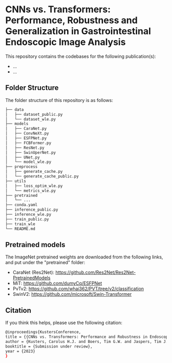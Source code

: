 # CNNs vs. Transformers: Performance, Robustness and Generalization in Gastrointestinal Endoscopic Image Analysis
 
 This repository contains the codebases for the following publication(s):
 - ...
 - ...

## Folder Structure
The folder structure of this repository is as follows:

```bash
├── data
│   ├── dataset_public.py
│   └── dataset_wle.py
├── models
│   ├── CaraNet.py
│   ├── ConvNeXt.py
│   ├── ESFPNet.py
│   ├── FCBFormer.py
│   ├── ResNet.py
│   ├── SwinUperNet.py
│   ├── UNet.py
│   └── model_wle.py
├── preprocess
│   ├── generate_cache.py
│   └── generate_cache_public.py
├── utils
│   ├── loss_optim_wle.py
│   └── metrics_wle.py
├── pretrained
│   └── ...
├── conda.yaml
├── inference_public.py
├── inference_wle.py
├── train_public.py
├── train_wle
└── README.md
```

## Pretrained models
The ImageNet pretrained weights are downloaded from the following links, and put under the "pretrained" folder: 
- CaraNet (Res2Net): https://github.com/Res2Net/Res2Net-PretrainedModels
- MiT: https://github.com/dumyCq/ESFPNet
- PvTv2: https://github.com/whai362/PVT/tree/v2/classification
- SwinV2: https://github.com/microsoft/Swin-Transformer

## Citation
If you think this helps, please use the following citation:

```bash
@inproceedings{KustersConference,
title = {{CNNs vs. Transformers: Performance and Robustness in Endoscopic Image Analysis}},
author = {Kusters, Carolus H.J. and Boers, Tim G.W. and Jaspers, Tim J.M. and Jong, Martijn R. and Jukema, Jelmer B. and de Groof, Albert J and Bergman, Jacques J and de With, Peter H.N. and van der Sommen, Fons},
booktitle = {Submission under review},
year = {2023}
}
```
